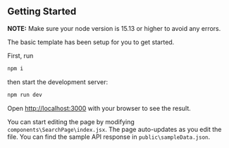 ## Getting Started
**NOTE:** Make sure your node version is 15.13 or higher to avoid any errors.

The basic template has been setup for you to get started. 

First, run 
```bash 
npm i
```

then start the development server:

```bash
npm run dev
```

Open [http://localhost:3000](http://localhost:3000) with your browser to see the result.

You can start editing the page by modifying `components\SearchPage\index.jsx`. The page auto-updates as you edit the file.
You can find the sample API response in `public\sampleData.json`.

